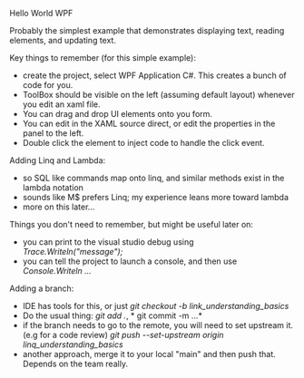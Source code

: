 Hello World WPF 

Probably the simplest example that demonstrates displaying text, reading elements, and updating text.


Key things to remember (for this simple example):

- create the project, select WPF Application C#.  This creates a bunch of code for you. 
- ToolBox should be visible on the left (assuming default layout) whenever you edit an xaml file.
- You can drag and drop UI elements onto you form.  
- You can edit in the XAML source direct, or edit the properties in the panel to the left.
- Double click the element to inject code to handle the click event.


Adding Linq and Lambda:

- so SQL like commands map onto linq, and similar methods exist in the lambda notation
- sounds like M$ prefers Linq; my experience leans more toward lambda
- more on this later...

Things you don't need to remember, but might be useful later on:

- you can print to the visual studio debug using *Trace.Writeln("message");* 
- you can tell the project to launch a console, and then use *Console.Writeln ...*


Adding a branch:

- IDE has tools for this, or just *git checkout -b link_understanding_basics*
- Do the usual thing:  *git add .*, * git commit -m ...*
- if the branch needs to go to the remote, you will need to set upstream it. (e.g for a code review)
*git push --set-upstream origin linq_understanding_basics*
- another approach, merge it to your local "main" and then push that. Depends on the team really.

	